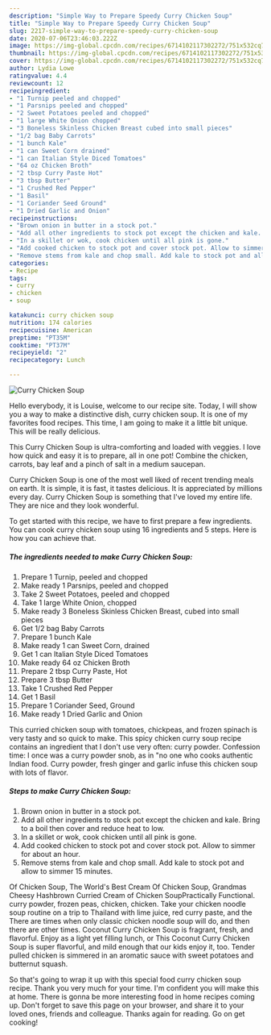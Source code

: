 ```yaml
---
description: "Simple Way to Prepare Speedy Curry Chicken Soup"
title: "Simple Way to Prepare Speedy Curry Chicken Soup"
slug: 2217-simple-way-to-prepare-speedy-curry-chicken-soup
date: 2020-07-06T23:46:03.222Z
image: https://img-global.cpcdn.com/recipes/6714102117302272/751x532cq70/curry-chicken-soup-recipe-main-photo.jpg
thumbnail: https://img-global.cpcdn.com/recipes/6714102117302272/751x532cq70/curry-chicken-soup-recipe-main-photo.jpg
cover: https://img-global.cpcdn.com/recipes/6714102117302272/751x532cq70/curry-chicken-soup-recipe-main-photo.jpg
author: Lydia Lowe
ratingvalue: 4.4
reviewcount: 12
recipeingredient:
- "1 Turnip peeled and chopped"
- "1 Parsnips peeled and chopped"
- "2 Sweet Potatoes peeled and chopped"
- "1 large White Onion chopped"
- "3 Boneless Skinless Chicken Breast cubed into small pieces"
- "1/2 bag Baby Carrots"
- "1 bunch Kale"
- "1 can Sweet Corn drained"
- "1 can Italian Style Diced Tomatoes"
- "64 oz Chicken Broth"
- "2 tbsp Curry Paste Hot"
- "3 tbsp Butter"
- "1 Crushed Red Pepper"
- "1 Basil"
- "1 Coriander Seed Ground"
- "1 Dried Garlic and Onion"
recipeinstructions:
- "Brown onion in butter in a stock pot."
- "Add all other ingredients to stock pot except the chicken and kale. Bring to a boil then cover and reduce heat to low."
- "In a skillet or wok, cook chicken until all pink is gone."
- "Add cooked chicken to stock pot and cover stock pot. Allow to simmer for about an hour."
- "Remove stems from kale and chop small. Add kale to stock pot and allow to simmer 15 minutes."
categories:
- Recipe
tags:
- curry
- chicken
- soup

katakunci: curry chicken soup 
nutrition: 174 calories
recipecuisine: American
preptime: "PT35M"
cooktime: "PT37M"
recipeyield: "2"
recipecategory: Lunch

---
```



![Curry Chicken Soup](https://img-global.cpcdn.com/recipes/6714102117302272/751x532cq70/curry-chicken-soup-recipe-main-photo.jpg)

Hello everybody, it is Louise, welcome to our recipe site. Today, I will show you a way to make a distinctive dish, curry chicken soup. It is one of my favorites food recipes. This time, I am going to make it a little bit unique. This will be really delicious.

This Curry Chicken Soup is ultra-comforting and loaded with veggies. I love how quick and easy it is to prepare, all in one pot! Combine the chicken, carrots, bay leaf and a pinch of salt in a medium saucepan.

Curry Chicken Soup is one of the most well liked of recent trending meals on earth. It is simple, it is fast, it tastes delicious. It is appreciated by millions every day. Curry Chicken Soup is something that I've loved my entire life. They are nice and they look wonderful.


To get started with this recipe, we have to first prepare a few ingredients. You can cook curry chicken soup using 16 ingredients and 5 steps. Here is how you can achieve that.

<!--inarticleads1-->

##### The ingredients needed to make Curry Chicken Soup:

1. Prepare 1 Turnip, peeled and chopped
1. Make ready 1 Parsnips, peeled and chopped
1. Take 2 Sweet Potatoes, peeled and chopped
1. Take 1 large White Onion, chopped
1. Make ready 3 Boneless Skinless Chicken Breast, cubed into small pieces
1. Get 1/2 bag Baby Carrots
1. Prepare 1 bunch Kale
1. Make ready 1 can Sweet Corn, drained
1. Get 1 can Italian Style Diced Tomatoes
1. Make ready 64 oz Chicken Broth
1. Prepare 2 tbsp Curry Paste, Hot
1. Prepare 3 tbsp Butter
1. Take 1 Crushed Red Pepper
1. Get 1 Basil
1. Prepare 1 Coriander Seed, Ground
1. Make ready 1 Dried Garlic and Onion


This curried chicken soup with tomatoes, chickpeas, and frozen spinach is very tasty and so quick to make. This spicy chicken curry soup recipe contains an ingredient that I don&#39;t use very often: curry powder. Confession time: I once was a curry powder snob, as in &#34;no one who cooks authentic Indian food. Curry powder, fresh ginger and garlic infuse this chicken soup with lots of flavor. 

<!--inarticleads2-->

##### Steps to make Curry Chicken Soup:

1. Brown onion in butter in a stock pot.
1. Add all other ingredients to stock pot except the chicken and kale. Bring to a boil then cover and reduce heat to low.
1. In a skillet or wok, cook chicken until all pink is gone.
1. Add cooked chicken to stock pot and cover stock pot. Allow to simmer for about an hour.
1. Remove stems from kale and chop small. Add kale to stock pot and allow to simmer 15 minutes.


Of Chicken Soup, The World&#39;s Best Cream Of Chicken Soup, Grandmas Cheesy Hashbrown Curried Cream of Chicken SoupPractically Functional. curry powder, frozen peas, chicken, chicken. Take your chicken noodle soup routine on a trip to Thailand with lime juice, red curry paste, and the There are times when only classic chicken noodle soup will do, and then there are other times. Coconut Curry Chicken Soup is fragrant, fresh, and flavorful. Enjoy as a light yet filling lunch, or This Coconut Curry Chicken Soup is super flavorful, and mild enough that our kids enjoy it, too. Tender pulled chicken is simmered in an aromatic sauce with sweet potatoes and butternut squash. 

So that's going to wrap it up with this special food curry chicken soup recipe. Thank you very much for your time. I'm confident you will make this at home. There is gonna be more interesting food in home recipes coming up. Don't forget to save this page on your browser, and share it to your loved ones, friends and colleague. Thanks again for reading. Go on get cooking!
